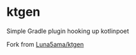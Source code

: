 # ktgen
Simple Gradle plugin hooking up kotlinpoet

Fork from [Luna5ama/ktgen](https://github.com/Luna5ama/ktgen)